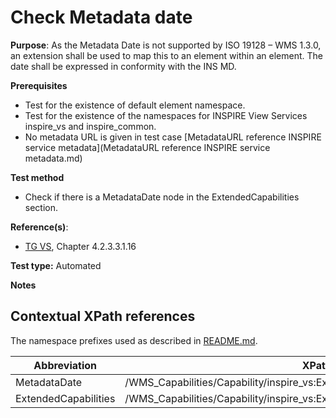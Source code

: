 # Check Metadata date

**Purpose**: As the Metadata Date is not supported by ISO 19128 – WMS 1.3.0, an extension shall be used to map this to an element within an element. The date shall be expressed in conformity with the INS MD.

**Prerequisites**

* Test for the existence of default element namespace.
* Test for the existence of the namespaces for INSPIRE View Services inspire_vs and inspire_common.
* No metadata URL is given in test case [MetadataURL reference INSPIRE service metadata](MetadataURL reference INSPIRE service metadata.md)

**Test method**

* Check if there is a MetadataDate node in the ExtendedCapabilities section.

**Reference(s)**:
* [TG VS](README.md#ref_TG_VS), Chapter 4.2.3.3.1.16

**Test type:** Automated

**Notes**

## Contextual XPath references

The namespace prefixes used as described in [README.md](README.md#namespaces).

Abbreviation                                               |  XPath expression
---------------------------------------------------------- | -------------------------------------------------------------------------
MetadataDate <a name="MetadataDate"></a> | /WMS_Capabilities/Capability/inspire_vs:ExtendedCapabilities/inspire_common:MetadataDate
ExtendedCapabilities <a name="ExtendedCapabilities"></a> | /WMS_Capabilities/Capability/inspire_vs:ExtendedCapabilities
